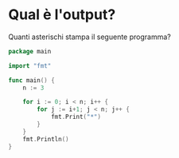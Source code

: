# Qual è l'output?

Quanti asterischi stampa il seguente programma?

```go
package main

import "fmt"

func main() {
	n := 3

	for i := 0; i < n; i++ {
    	for j := i+1; j < n; j++ {
    		fmt.Print("*")
    	}
    }
    fmt.Println()
}
```